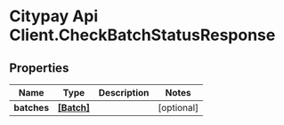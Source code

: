 # Citypay Api Client.CheckBatchStatusResponse

## Properties

Name | Type | Description | Notes
------------ | ------------- | ------------- | -------------
**batches** | [**[Batch]**](Batch.md) |  | [optional] 


